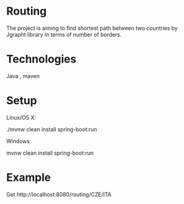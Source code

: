 # Routing

The project is aiming to find shortest path between two countries by Jgrapht library in terms of number of borders.

# Technologies

Java , maven

# Setup
Linux/OS X:

./mvnw clean install spring-boot:run

Windows:

mvnw clean install spring-boot:run

# Example

Get http://localhost:8080/routing/CZE/ITA
